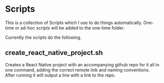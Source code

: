 # Scripts

This is a collection of Scripts which I use to do things automatically. One-time or ad-hoc scripts will be added to the one-time folder. 

Currently the scripts do the following.

## create_react_native_project.sh

Creates a React Native project with an accompanying github repo for it all in one command, adding the correct remote link and naming conventions. After running it will output a line with a link to the repo.
